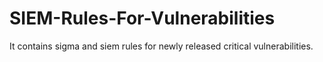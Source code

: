 # SIEM-Rules-For-Vulnerabilities
It contains sigma and siem rules for newly released critical vulnerabilities.
